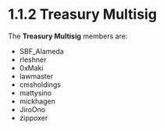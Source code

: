 # 1.1.2 Treasury Multisig

The **Treasury Multisig** members are:

* SBF\_Alameda
* rleshner
* 0xMaki
* lawmaster
* cmsholdings
* mattysino
* mickhagen
* JiroOno
* zippoxer

